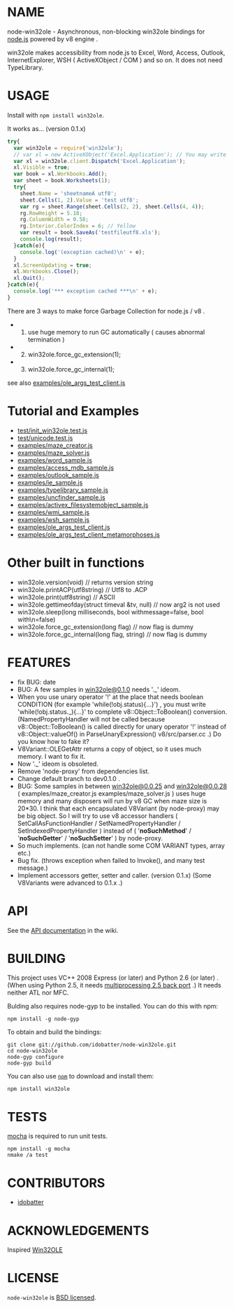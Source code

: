 # NAME

node-win32ole - Asynchronous, non-blocking win32ole bindings for [node.js](https://github.com/joyent/node) powered by v8 engine .

win32ole makes accessibility from node.js to Excel, Word, Access, Outlook, InternetExplorer, WSH ( ActiveXObject / COM ) and so on. It does not need TypeLibrary.


# USAGE

Install with `npm install win32ole`.

It works as... (version 0.1.x)

``` js
try{
  var win32ole = require('win32ole');
  // var xl = new ActiveXObject('Excel.Application'); // You may write it as:
  var xl = win32ole.client.Dispatch('Excel.Application');
  xl.Visible = true;
  var book = xl.Workbooks.Add();
  var sheet = book.Worksheets(1);
  try{
    sheet.Name = 'sheetnameA utf8';
    sheet.Cells(1, 2).Value = 'test utf8';
    var rg = sheet.Range(sheet.Cells(2, 2), sheet.Cells(4, 4));
    rg.RowHeight = 5.18;
    rg.ColumnWidth = 0.58;
    rg.Interior.ColorIndex = 6; // Yellow
    var result = book.SaveAs('testfileutf8.xls');
    console.log(result);
  }catch(e){
    console.log('(exception cached)\n' + e);
  }
  xl.ScreenUpdating = true;
  xl.Workbooks.Close();
  xl.Quit();
}catch(e){
  console.log('*** exception cached ***\n' + e);
}
```

There are 3 ways to make force Garbage Collection for node.js / v8 .

- 1. use huge memory to run GC automatically ( causes abnormal termination )
- 2. win32ole.force_gc_extension(1);
- 3. win32ole.force_gc_internal(1);

see also [examples/ole_args_test_client.js](https://github.com/idobatter/node-win32ole/blob/master/examples/ole_args_test_client.js)


# Tutorial and Examples

- [test/init_win32ole.test.js](https://github.com/idobatter/node-win32ole/blob/master/test/init_win32ole.test.js)
- [test/unicode.test.js](https://github.com/idobatter/node-win32ole/blob/master/test/unicode.test.js)
- [examples/maze_creator.js](https://github.com/idobatter/node-win32ole/blob/master/examples/maze_creator.js)
- [examples/maze_solver.js](https://github.com/idobatter/node-win32ole/blob/master/examples/maze_solver.js)
- [examples/word_sample.js](https://github.com/idobatter/node-win32ole/blob/master/examples/word_sample.js)
- [examples/access_mdb_sample.js](https://github.com/idobatter/node-win32ole/blob/master/examples/access_mdb_sample.js)
- [examples/outlook_sample.js](https://github.com/idobatter/node-win32ole/blob/master/examples/outlook_sample.js)
- [examples/ie_sample.js](https://github.com/idobatter/node-win32ole/blob/master/examples/ie_sample.js)
- [examples/typelibrary_sample.js](https://github.com/idobatter/node-win32ole/blob/master/examples/typelibrary_sample.js)
- [examples/uncfinder_sample.js](https://github.com/idobatter/node-win32ole/blob/master/examples/uncfinder_sample.js)
- [examples/activex_filesystemobject_sample.js](https://github.com/idobatter/node-win32ole/blob/master/examples/activex_filesystemobject_sample.js)
- [examples/wmi_sample.js](https://github.com/idobatter/node-win32ole/blob/master/examples/wmi_sample.js)
- [examples/wsh_sample.js](https://github.com/idobatter/node-win32ole/blob/master/examples/wsh_sample.js)
- [examples/ole_args_test_client.js](https://github.com/idobatter/node-win32ole/blob/master/examples/ole_args_test_client.js)
- [examples/ole_args_test_client_metamorphoses.js](https://github.com/idobatter/node-win32ole/blob/master/examples/ole_args_test_client_metamorphoses.js)


# Other built in functions

* win32ole.version(void) // returns version string
* win32ole.printACP(utf8string) // Utf8 to .ACP
* win32ole.print(utf8string) // ASCII
* win32ole.gettimeofday(struct timeval &tv, null) // now arg2 is not used
* win32ole.sleep(long milliseconds, bool withmessage=false, bool with\n=false)
* win32ole.force_gc_extension(long flag) // now flag is dummy
* win32ole.force_gc_internal(long flag, string) // now flag is dummy


# FEATURES

* fix BUG: date
* BUG: A few samples in win32ole@0.1.0 needs '._' ideom.
* When you use unary operator '!' at the place that needs boolean CONDITION (for example 'while(!obj.status){...}') , you must write 'while(!obj.status._){...}' to complete v8::Object::ToBoolean() conversion. (NamedPropertyHandler will not be called because v8::Object::ToBoolean() is called directly for unary operator '!' instead of v8::Object::valueOf() in ParseUnaryExpression() v8/src/parser.cc .) Do you know how to fake it?
* V8Variant::OLEGetAttr returns a copy of object, so it uses much memory. I want to fix it.
* Now '._' ideom is obsoleted.
* Remove 'node-proxy' from dependencies list.
* Change default branch to dev0.1.0 .
* BUG: Some samples in between win32ole@0.0.25 and win32ole@0.0.28 ( examples/maze_creator.js examples/maze_solver.js ) uses huge memory and many disposers will run by v8 GC when maze size is 20*30. I think that each encapsulated V8Variant (by node-proxy) may be big object. So I will try to use v8 accessor handlers ( SetCallAsFunctionHandler / SetNamedPropertyHandler / SetIndexedPropertyHandler ) instead of ( '__noSuchMethod__' / '__noSuchGetter__' / '__noSuchSetter__' ) by node-proxy.
* So much implements. (can not handle some COM VARIANT types, array etc.)
* Bug fix. (throws exception when failed to Invoke(), and many test message.)
* Implement accessors getter, setter and caller. (version 0.1.x) (Some V8Variants were advanced to 0.1.x .)


# API

See the [API documentation](https://github.com/idobatter/node-win32ole/wiki) in the wiki.


# BUILDING

This project uses VC++ 2008 Express (or later) and Python 2.6 (or later) .
(When using Python 2.5, it needs [multiprocessing 2.5 back port](http://pypi.python.org/pypi/multiprocessing/) .) It needs neither ATL nor MFC.

Bulding also requires node-gyp to be installed. You can do this with npm:

    npm install -g node-gyp

To obtain and build the bindings:

    git clone git://github.com/idobatter/node-win32ole.git
    cd node-win32ole
    node-gyp configure
    node-gyp build

You can also use [`npm`](https://github.com/isaacs/npm) to download and install them:

    npm install win32ole


# TESTS

[mocha](https://github.com/visionmedia/mocha) is required to run unit tests.

    npm install -g mocha
    nmake /a test


# CONTRIBUTORS

* [idobatter](https://github.com/idobatter)


# ACKNOWLEDGEMENTS

Inspired [Win32OLE](http://www.ruby-doc.org/stdlib/libdoc/win32ole/rdoc/)


# LICENSE

`node-win32ole` is [BSD licensed](https://github.com/idobatter/node-win32ole/raw/master/LICENSE).
